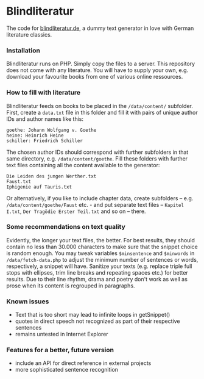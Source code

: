# Blindliteratur
The code for [blindliteratur.de](http://blindliteratur.matthiasplanitzer.de), a dummy text generator in love with German literature classics.

### Installation
Blindliteratur runs on PHP. Simply copy the files to a server. This repository does not come with any literature. You will have to supply your own, e.g. download your favourite books from one of various online ressources.

### How to fill with literature
Blindliteratur feeds on books to be placed in the `/data/content/` subfolder. First, create a `data.txt` file in this folder and fill it with pairs of unique author IDs and author names like this:

```
goethe: Johann Wolfgang v. Goethe
heine: Heinrich Heine
schiller: Friedrich Schiller
```

The chosen author IDs should correspond with further subfolders in that same directory, e.g. `/data/content/goethe`. Fill these folders with further text files containing all the content available to the generator:

```
Die Leiden des jungen Werther.txt
Faust.txt
Iphigenie auf Tauris.txt
```

Or alternatively, if you like to include chapter data, create subfolders – e.g. `/data/content/goethe/Faust` etc. - and put separate text files – `Kapitel I.txt`, `Der Tragödie Erster Teil.txt` and so on – there.

### Some recommendations on text quality
Evidently, the longer your text files, the better. For best results, they should contain no less than 30.000 characters to make sure that the snippet choice is random enough. You may tweak variables `$minsentence` and `$minwords` in `/data/fetch-data.php` to adjust the minimum number of sentences or words, respectively, a snippet will have. Sanitize your texts (e.g. replace triple full stops with ellipses, trim line breaks and repeating spaces etc.) for better results. Due to their line rhythm, drama and poetry don't work as well as prose when its content is regrouped in paragraphs.

### Known issues
- Text that is too short may lead to infinite loops in getSnippet()
- quotes in direct speech not recognized as part of their respective sentences
- remains untested in Internet Explorer

### Features for a better, future version
- include an API for direct reference in external projects
- more sophisticated sentence recognition
